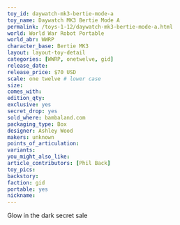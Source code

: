 ```yaml
---
toy_id: daywatch-mk3-bertie-mode-a
toy_name: Daywatch MK3 Bertie Mode A
permalink: /toys-1-12/daywatch-mk3-bertie-mode-a.html
world: World War Robot Portable
world_abr: WWRP
character_base: Bertie MK3
layout: layout-toy-detail
categories: [WWRP, onetwelve, gid]
release_date: 
release_price: $70 USD
scale: one twelve # lower case
size: 
comes_with: 
edition_qty: 
exclusive: yes
secret_drop: yes
sold_where: bambaland.com
packaging_type: Box
designer: Ashley Wood
makers: unknown
points_of_articulation:
variants:
you_might_also_like:  
article_contributors: [Phil Back]
toy_pics:
backstory:
faction: gid
portable: yes
nickname: 
---
```

Glow in the dark secret sale